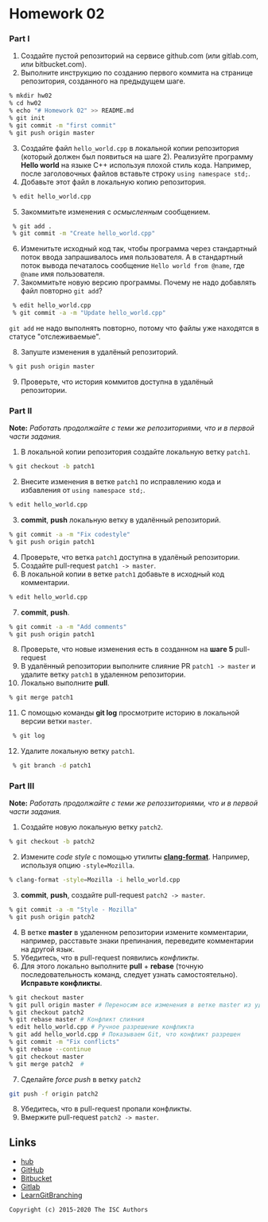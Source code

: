 # Homework 02

### Part I

1. Создайте пустой репозиторий на сервисе github.com (или gitlab.com, или bitbucket.com).
2. Выполните инструкцию по созданию первого коммита на странице репозитория, созданного на предыдущем шаге.
```sh
% mkdir hw02
% cd hw02
% echo "# Homework 02" >> README.md
% git init
% git commit -m "first commit"
% git push origin master
```
3. Создайте файл `hello_world.cpp` в локальной копии репозитория (который должен был появиться на шаге 2). Реализуйте программу **Hello world** на языке C++ используя плохой стиль кода. Например, после заголовочных файлов вставьте строку `using namespace std;`.
4. Добавьте этот файл в локальную копию репозитория.
```sh
 % edit hello_world.cpp
```
5. Закоммитьте изменения с *осмысленным* сообщением.
```sh
 % git add .
 % git commit -m "Create hello_world.cpp"
```
6. Изменитьте исходный код так, чтобы программа через стандартный поток ввода запрашивалось имя пользователя. А в стандартный поток вывода печаталось сообщение `Hello world from @name`, где `@name` имя пользователя.
7. Закоммитьте новую версию программы. Почему не надо добавлять файл повторно `git add`?
```sh
 % edit hello_world.cpp
 % git commit -a -m "Update hello_world.cpp"
```
`git add` не надо выполнять повторно, потому что файлы уже находятся в статусе "отслеживаемые".

8. Запуште изменения в удалёный репозиторий.
```sh
% git push origin master
```
9. Проверьте, что история коммитов доступна в удалёный репозитории.

### Part II

**Note:** *Работать продолжайте с теми же репозиториями, что и в первой части задания.*
1. В локальной копии репозитория создайте локальную ветку `patch1`.
```sh
% git checkout -b patch1
```
2. Внесите изменения в ветке `patch1` по исправлению кода и избавления от `using namespace std;`.
```sh
% edit hello_world.cpp
```
3. **commit**, **push** локальную ветку в удалённый репозиторий.
```sh
% git commit -a -m "Fix codestyle"
% git push origin patch1
```
4. Проверьте, что ветка `patch1` доступна в удалёный репозитории.
5. Создайте pull-request `patch1 -> master`.
6. В локальной копии в ветке `patch1` добавьте в исходный код комментарии.
```sh
% edit hello_world.cpp
```
7. **commit**, **push**.
```sh
% git commit -a -m "Add comments"
% git push origin patch1
```
8. Проверьте, что новые изменения есть в созданном на **шаге 5** pull-request
9. В удалённый репозитории выполните  слияние PR `patch1 -> master` и удалите ветку `patch1` в удаленном репозитории.
10. Локально выполните **pull**.
```sh
% git merge patch1
```
11. С помощью команды **git log** просмотрите историю в локальной версии ветки `master`.
```sh
 % git log
```
12. Удалите локальную ветку `patch1`.
```sh
 % git branch -d patch1
```

### Part III

**Note:** *Работать продолжайте с теми же репоззиториями, что и в первой части задания.*
1. Создайте новую локальную ветку `patch2`.
```sh
% git checkout -b patch2
```
2. Измените *code style* с помощью утилиты [**clang-format**](http://clang.llvm.org/docs/ClangFormat.html). Например, используя опцию `-style=Mozilla`.
```sh
% clang-format -style=Mozilla -i hello_world.cpp
```
3. **commit**, **push**, создайте pull-request `patch2 -> master`.
```sh
% git commit -a -m "Style - Mozilla"
% git push origin patch2
```
4. В ветке **master** в удаленном репозитории измените комментарии, например, расставьте знаки препинания, переведите комментарии на другой язык.
5. Убедитесь, что в pull-request появились *конфликты*.
6. Для этого локально выполните **pull** + **rebase** (точную последовательность команд, следует узнать самостоятельно). **Исправьте конфликты**.
```sh
% git checkout master
% git pull origin master # Переносим все изменения в ветке master из удаленного репозитория в локальный в ветку master
% git checkout patch2
% git rebase master # Конфликт слияния
% edit hello_world.cpp # Ручное разрешение конфликта
% git add hello_world.cpp # Показываем Git, что конфликт разрешен
% git commit -m "Fix conflicts"
% git rebase --continue
% git checkout master
% git merge patch2  #
```
7. Сделайте *force push* в ветку `patch2`
```sh
git push -f origin patch2
```
8. Убедитеcь, что в pull-request пропали конфликты.
9. Вмержите pull-request `patch2 -> master`.

## Links

- [hub](https://hub.github.com/)
- [GitHub](https://github.com)
- [Bitbucket](https://bitbucket.org)
- [Gitlab](https://about.gitlab.com)
- [LearnGitBranching](http://learngitbranching.js.org/)

```
Copyright (c) 2015-2020 The ISC Authors
```
